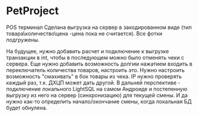 # PetProject
  POS терминал
  Сделана выгрузка на сервер в закодированном виде (тип товара\количество\цена -цена пока не считается). Все фотки подгружены.

  На будущее, нужно добавить расчет и подключение к выгрузке транзакции в int, чтобы в последующем можно было отменять чеки с сервера.
  Еще нужно добавить возможность долгим нажатием входить в переключатель количества товаров, настроить это.
  Нужно настроить возможность "смахивать" в бок товары из чека.
  IP нужно проверять каждый раз, т.к. ДХЦП может дать другой.
  В дальней перспективе - подключение локального LightSQL на самом Андроиде и постепенную выгрузку из него на сервер (синхронизацию) для текущей смены. И да нужно как-то определить начало/окончание смены, когда локальная БД будет обнулена.
